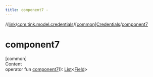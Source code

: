```yaml
---
title: component7 -
---
```

//[link](../../index.md)/[com.tink.model.credentials](../index.md)/[[common]Credentials](index.md)/[component7](component7.md)



# component7  
[common]  
Content  
operator fun [component7](component7.md)(): [List](https://kotlinlang.org/api/latest/jvm/stdlib/kotlin.collections/-list/index.html)<[Field](../../com.tink.model.misc/[common]-field/index.md)>  



